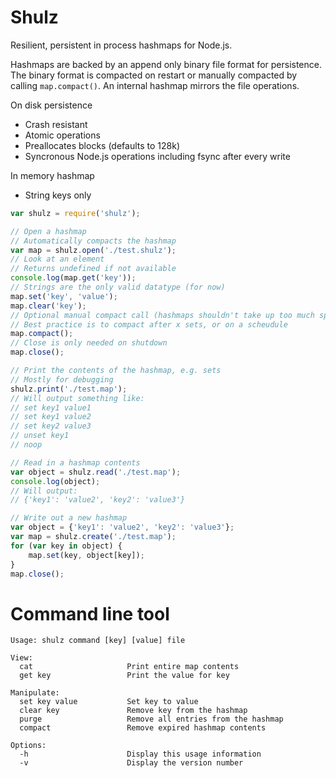 # Shulz
Resilient, persistent in process hashmaps for Node.js.

Hashmaps are backed by an append only binary file format for persistence. The binary format is compacted on restart or manually compacted by calling `map.compact()`. An internal hashmap mirrors the file operations.

On disk persistence
- Crash resistant
- Atomic operations
- Preallocates blocks (defaults to 128k)
- Syncronous Node.js operations including fsync after every write

In memory hashmap
- String keys only

```js
var shulz = require('shulz');

// Open a hashmap
// Automatically compacts the hashmap
var map = shulz.open('./test.shulz');
// Look at an element
// Returns undefined if not available
console.log(map.get('key'));
// Strings are the only valid datatype (for now)
map.set('key', 'value');
map.clear('key');
// Optional manual compact call (hashmaps shouldn't take up too much space)
// Best practice is to compact after x sets, or on a scheudule
map.compact();
// Close is only needed on shutdown
map.close();

// Print the contents of the hashmap, e.g. sets
// Mostly for debugging
shulz.print('./test.map');
// Will output something like:
// set key1 value1
// set key1 value2
// set key2 value3
// unset key1
// noop

// Read in a hashmap contents
var object = shulz.read('./test.map');
console.log(object);
// Will output:
// {'key1': 'value2', 'key2': 'value3'}

// Write out a new hashmap
var object = {'key1': 'value2', 'key2': 'value3'};
var map = shulz.create('./test.map');
for (var key in object) {
    map.set(key, object[key]);
}
map.close();
```

# Command line tool

```console
Usage: shulz command [key] [value] file

View:
  cat                     Print entire map contents
  get key                 Print the value for key

Manipulate:
  set key value           Set key to value
  clear key               Remove key from the hashmap
  purge                   Remove all entries from the hashmap
  compact                 Remove expired hashmap contents

Options:
  -h                      Display this usage information
  -v                      Display the version number

```
